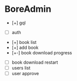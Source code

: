 # BoreAdmin

- [+] gql
- [ ] auth
- [+] book list
- [+] add book
- [+-] book download progress
- [ ] book download restart
- [ ] users list
- [ ] user approve

